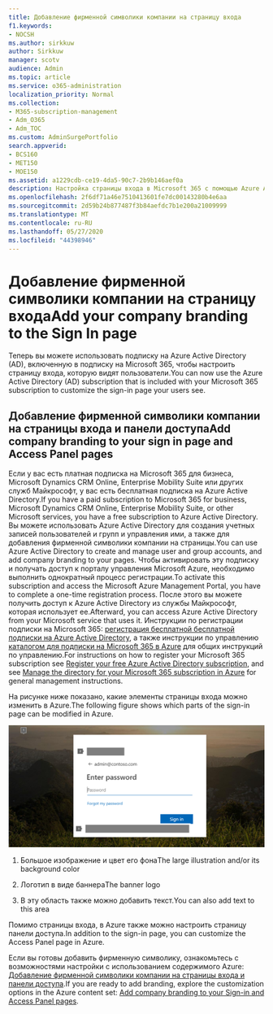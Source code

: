 ```yaml
---
title: Добавление фирменной символики компании на страницу входа
f1.keywords:
- NOCSH
ms.author: sirkkuw
author: Sirkkuw
manager: scotv
audience: Admin
ms.topic: article
ms.service: o365-administration
localization_priority: Normal
ms.collection:
- M365-subscription-management
- Adm_O365
- Adm_TOC
ms.custom: AdminSurgePortfolio
search.appverid:
- BCS160
- MET150
- MOE150
ms.assetid: a1229cdb-ce19-4da5-90c7-2b9b146aef0a
description: Настройка страницы входа в Microsoft 365 с помощью Azure Active Directory. Вы можете добавить иллюстрацию, логотип и текст на страницу входа.
ms.openlocfilehash: 2f6df71a46e7510413601fe7dc00143280b4e6aa
ms.sourcegitcommit: 2d59b24b877487f3b84aefdc7b1e200a21009999
ms.translationtype: MT
ms.contentlocale: ru-RU
ms.lasthandoff: 05/27/2020
ms.locfileid: "44398946"
---
```

# <a name="add-your-company-branding-to-the-sign-in-page"></a><span data-ttu-id="99c4a-104">Добавление фирменной символики компании на страницу входа</span><span class="sxs-lookup"><span data-stu-id="99c4a-104">Add your company branding to the Sign In page</span></span>

 <span data-ttu-id="99c4a-105">Теперь вы можете использовать подписку на Azure Active Directory (AD), включенную в подписку на Microsoft 365, чтобы настроить страницу входа, которую видят пользователи.</span><span class="sxs-lookup"><span data-stu-id="99c4a-105">You can now use the Azure Active Directory (AD) subscription that is included with your Microsoft 365 subscription to customize the sign-in page your users see.</span></span> 
  
## <a name="add-company-branding-to-your-sign-in-page-and-access-panel-pages"></a><span data-ttu-id="99c4a-106">Добавление фирменной символики компании на страницы входа и панели доступа</span><span class="sxs-lookup"><span data-stu-id="99c4a-106">Add company branding to your sign in page and Access Panel pages</span></span>

<span data-ttu-id="99c4a-107">Если у вас есть платная подписка на Microsoft 365 для бизнеса, Microsoft Dynamics CRM Online, Enterprise Mobility Suite или других служб Майкрософт, у вас есть бесплатная подписка на Azure Active Directory.</span><span class="sxs-lookup"><span data-stu-id="99c4a-107">If you have a paid subscription to Microsoft 365 for business, Microsoft Dynamics CRM Online, Enterprise Mobility Suite, or other Microsoft services, you have a free subscription to Azure Active Directory.</span></span> <span data-ttu-id="99c4a-108">Вы можете использовать Azure Active Directory для создания учетных записей пользователей и групп и управления ими, а также для добавления фирменной символики компании на страницы.</span><span class="sxs-lookup"><span data-stu-id="99c4a-108">You can use Azure Active Directory to create and manage user and group accounts, and add company branding to your pages.</span></span> <span data-ttu-id="99c4a-109">Чтобы активировать эту подписку и получать доступ к порталу управления Microsoft Azure, необходимо выполнить однократный процесс регистрации.</span><span class="sxs-lookup"><span data-stu-id="99c4a-109">To activate this subscription and access the Microsoft Azure Management Portal, you have to complete a one-time registration process.</span></span> <span data-ttu-id="99c4a-110">После этого вы можете получить доступ к Azure Active Directory из службы Майкрософт, которая использует ее.</span><span class="sxs-lookup"><span data-stu-id="99c4a-110">Afterward, you can access Azure Active Directory from your Microsoft service that uses it.</span></span> <span data-ttu-id="99c4a-111">Инструкции по регистрации подписки на Microsoft 365: [регистрация бесплатной бесплатной подписки на Azure Active Directory](https://go.microsoft.com/fwlink/p/?LinkID=527966), а также инструкции по управлению [каталогом для подписки на Microsoft 365 в Azure](https://go.microsoft.com/fwlink/p/?LinkId=620076) для общих инструкций по управлению.</span><span class="sxs-lookup"><span data-stu-id="99c4a-111">For instructions on how to register your Microsoft 365 subscription see [Register your free Azure Active Directory subscription](https://go.microsoft.com/fwlink/p/?LinkID=527966), and see [Manage the directory for your Microsoft 365 subscription in Azure](https://go.microsoft.com/fwlink/p/?LinkId=620076) for general management instructions.</span></span> 
  
<span data-ttu-id="99c4a-112">На рисунке ниже показано, какие элементы страницы входа можно изменить в Azure.</span><span class="sxs-lookup"><span data-stu-id="99c4a-112">The following figure shows which parts of the sign-in page can be modified in Azure.</span></span>
  
![Области страницы входа, которые можно настроить.](../../media/screenshotbranding.png)
  
1. <span data-ttu-id="99c4a-114">Большое изображение и цвет его фона</span><span class="sxs-lookup"><span data-stu-id="99c4a-114">The large illustration and/or its background color</span></span>
    
2. <span data-ttu-id="99c4a-115">Логотип в виде баннера</span><span class="sxs-lookup"><span data-stu-id="99c4a-115">The banner logo</span></span>
    
3. <span data-ttu-id="99c4a-116">В эту область также можно добавить текст.</span><span class="sxs-lookup"><span data-stu-id="99c4a-116">You can also add text to this area</span></span>
    
<span data-ttu-id="99c4a-117">Помимо страницы входа, в Azure также можно настроить страницу панели доступа.</span><span class="sxs-lookup"><span data-stu-id="99c4a-117">In addition to the sign-in page, you can customize the Access Panel page in Azure.</span></span>
  
<span data-ttu-id="99c4a-118">Если вы готовы добавить фирменную символику, ознакомьтесь с возможностями настройки с использованием содержимого Azure: [Добавление фирменной символики компании на страницы входа и панели доступа](https://go.microsoft.com/fwlink/p/?LinkId=620077).</span><span class="sxs-lookup"><span data-stu-id="99c4a-118">If you are ready to add branding, explore the customization options in the Azure content set: [Add company branding to your Sign-in and Access Panel pages](https://go.microsoft.com/fwlink/p/?LinkId=620077).</span></span>
